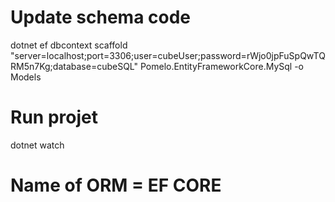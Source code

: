 # Update schema code

dotnet ef dbcontext scaffold "server=localhost;port=3306;user=cubeUser;password=rWjo0jpFuSpQwTQRM5n7Kg;database=cubeSQL" Pomelo.EntityFrameworkCore.MySql -o Models

# Run projet

dotnet watch

# Name of ORM = EF CORE
